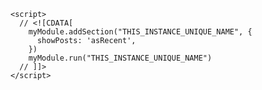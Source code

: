 
    <script>
      // <![CDATA[
        myModule.addSection("THIS_INSTANCE_UNIQUE_NAME", { 
          showPosts: 'asRecent',
        })
        myModule.run("THIS_INSTANCE_UNIQUE_NAME")
      // ]]>
    </script>
